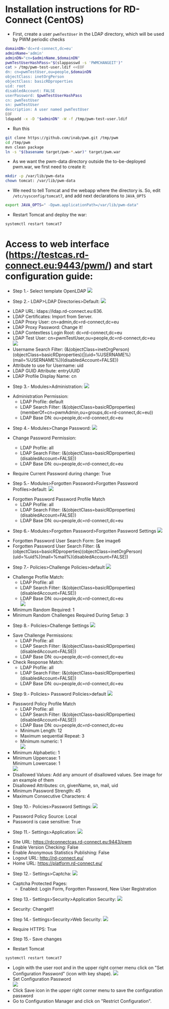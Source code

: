Installation instructions for RD-Connect (CentOS)
=====

* First, create a user `pwmTestUser` in the LDAP directory, which will be used by PWM periodic checks

```bash
domainDN='dc=rd-connect,dc=eu'
adminName='admin'
adminDN="cn=$adminName,$domainDN"
pwmTestUserHashPass="$(slappasswd -s 'PWMCHANGEIT')"
cat > /tmp/pwm-test-user.ldif <<EOF
dn: cn=pwmTestUser,ou=people,$domainDN
objectClass: inetOrgPerson
objectClass: basicRDproperties
uid: root
disabledAccount: FALSE
userPassword: $pwmTestUserHashPass
cn: pwmTestUser
sn: pwmTestUser
description: A user named pwmTestUser
EOF
ldapadd -x -D "$adminDN" -W -f /tmp/pwm-test-user.ldif
```

* Run this
```bash
git clone https://github.com/inab/pwm.git /tmp/pwm
cd /tmp/pwm
mvn clean package
ln -s "$(basename target/pwm-*.war)" target/pwm.war
```
* As we want the pwm-data directory outside the to-be-deployed pwm.war, we first need to create it:
```bash
mkdir -p /var/lib/pwm-data
chown tomcat: /var/lib/pwm-data
```

* We need to tell Tomcat and the webapp where the directory is. So, edit `/etc/sysconfig/tomcat7`, and add next declarations to `JAVA_OPTS`
```bash
export JAVA_OPTS=" -Dpwm.applicationPath=/var/lib/pwm-data"
```

* Restart Tomcat and deploy the war:
```bash
systemctl restart tomcat7
```

 Access to web interface (https://testcas.rd-connect.eu:9443/pwm/) and start configuration guide:
=====
* Step 1.- Select template OpenLDAP 
 ![](https://github.com/inab/pwm/blob/master/rdconnect_deployment/images/step1.png)  
		
* Step 2.- LDAP>LDAP Directories>Default:
 ![](https://github.com/inab/pwm/blob/master/rdconnect_deployment/images/step2a.png)  
 - LDAP URL: ldaps://ldap.rd-connect.eu:636.  
 - LDAP Certificates: Import from Server.   
 - LDAP Proxy User: cn=admin,dc=rd-connect,dc=eu  
 - LDAP Proxy Password: Change it!  
 - LDAP Contextless Login Root: dc=rd-connect,dc=eu  
 - LDAP Test User: cn=pwmTestUser,ou=people,dc=rd-connect,dc=eu  
 ![](https://github.com/inab/pwm/blob/master/rdconnect_deployment/images/step2b.png)  
 - Username Search Filter: (&(objectClass=inetOrgPerson)(objectClass=basicRDproperties)(|(uid=%USERNAME%)(mail=%USERNAME%))(disabledAccount=FALSE))  
 - Attribute to use for Username: uid  
 - LDAP GUID Attribute: entryUUID  
 - LDAP Profile Display Name: cn  
			
* Step 3.- Modules>Administration:
 ![](https://github.com/inab/pwm/blob/master/rdconnect_deployment/images/step3.png)  
 - Administration Permission:  
 	- LDAP Profile: default  
	- LDAP Search Filter: (&(objectClass=basicRDproperties)(memberOf=cn=pwmAdmin,ou=groups,dc=rd-connect,dc=eu))  
	- LDAP Base DN: ou=people,dc=rd-connect,dc=eu  
	
* Step 4.- Modules>Change Password:
 ![](https://github.com/inab/pwm/blob/master/rdconnect_deployment/images/step4.png)  
 - Change Password Permission:
 	- LDAP Profile: all  
	- LDAP Search Filter: (&(objectClass=basicRDproperties)(disabledAccount=FALSE))  
	- LDAP Base DN: ou=people,dc=rd-connect,dc=eu  
		
 - Require Current Password during change: True  
	
* Step 5.- Modules>Forgotten Password>Forgotten Password Profiles>default:
 ![](https://github.com/inab/pwm/blob/master/rdconnect_deployment/images/step5.png)  
 - Forgotten Password Password Profile Match  
	- LDAP Profile: all  
	- LDAP Search Filter: (&(objectClass=basicRDproperties)(disabledAccount=FALSE))  
	- LDAP Base DN: ou=people,dc=rd-connect,dc=eu  
	
* Step 6.- Modules>Forgotten Password>Forgotten Password Settings
 ![](https://github.com/inab/pwm/blob/master/rdconnect_deployment/images/step6.png)  
 - Forgotten Password User Search Form: See image6  
 - Forgotten Password User Search Filter: (&(objectClass=basicRDproperties)(objectClass=inetOrgPerson)(uid=%uid%)(mail=%mail%)(disabledAccount=FALSE))  
				
* Step 7.- Policies>Challenge Policies>default
 ![](https://github.com/inab/pwm/blob/master/rdconnect_deployment/images/step7a.png)  
 - Challenge Profile Match:  
	- LDAP Profile: all  
	- LDAP Search Filter: (&(objectClass=basicRDproperties)(disabledAccount=FALSE))  
	- LDAP Base DN: ou=people,dc=rd-connect,dc=eu  
 ![](https://github.com/inab/pwm/blob/master/rdconnect_deployment/images/step7b.png)  
 - Minimum Random Required: 1  
 - Minimum Random Challenges Required During Setup: 3  
	
* Step 8.- Policies>Challenge Settings
 ![](https://github.com/inab/pwm/blob/master/rdconnect_deployment/images/step8.png)  
 - Save Challenge Permissions:  
	- LDAP Profile: all  
	- LDAP Search Filter: (&(objectClass=basicRDproperties)(disabledAccount=FALSE))  
	- LDAP Base DN: ou=people,dc=rd-connect,dc=eu  
 - Check Response Match:
	- LDAP Profile: all  
	- LDAP Search Filter: (&(objectClass=basicRDproperties)(disabledAccount=FALSE))  
	- LDAP Base DN: ou=people,dc=rd-connect,dc=eu  
	
* Step 9.- Policies> Password Policies>default
 ![](https://github.com/inab/pwm/blob/master/rdconnect_deployment/images/step9a.png)  
 - Password Policy Profile Match  
	- LDAP Profile: all  
	- LDAP Search Filter: (&(objectClass=basicRDproperties)(disabledAccount=FALSE))  
	- LDAP Base DN: ou=people,dc=rd-connect,dc=eu  
	- Minimum Length: 12  
	- Maximum sequential Repeat: 3  
	- Minimum numeric: 1  
![](https://github.com/inab/pwm/blob/master/rdconnect_deployment/images/step9b.png)  
 - Minimum Alphabetic: 1  
 - Minimum Uppercase: 1  
	Minimum Lowercase: 1  
![](https://github.com/inab/pwm/blob/master/rdconnect_deployment/images/step9c.png)  
 - Disallowed Values: Add any amount of disallowed values. See image for an example of them  
 - Disallowed Attributes: cn, givenName, sn, mail, uid  
 - Minimum Password Strength: 45  
 - Maximum Consecutive Characters: 4  
	
* Step 10.- Policies>Password Settings:
 ![](https://github.com/inab/pwm/blob/master/rdconnect_deployment/images/step10.png)  
 - Password Policy Source: Local  
 - Password is case sensitive: True  
				
* Step 11.- Settings>Application:
 ![](https://github.com/inab/pwm/blob/master/rdconnect_deployment/images/step11.png)  
 - Site URL: https://rdconnectcas.rd-connect.eu:9443/pwm  
 - Enable Version Checking: False  
 - Enable Anonymous Statistics Publishing: False  
 - Logout URL: http://rd-connect.eu/  
 - Home URL: https://platform.rd-connect.eu/  
	
* Step 12.- Settings>Captcha:
 ![](https://github.com/inab/pwm/blob/master/rdconnect_deployment/images/step12.png)  
 - Captcha Protected Pages:  
 	- Enabled: Login Form, Forgotten Password, New User Registration  
	
* Step 13.- Settings>Security>Application Security:
 ![](https://github.com/inab/pwm/blob/master/rdconnect_deployment/images/step13.png)  
 - Security: Changeit!!  
					
* Step 14.- Settings>Security>Web Security:
 ![](https://github.com/inab/pwm/blob/master/rdconnect_deployment/images/step14.png)  
 - Require HTTPS: True  
    
* Step 15.- Save changes 	

* Restart Tomcat
```bash
systemctl restart tomcat7
```
* Login with the user root and in the upper right corner menu click on "Set Configuration Password" (icon with key shape).
 ![](https://github.com/inab/pwm/blob/master/rdconnect_deployment/images/step15.png)  
* Set Configuration Password  
 ![](https://github.com/inab/pwm/blob/master/rdconnect_deployment/images/step16.png)  
* Click Save icon in the upper right corner menu to save the configuration password  
* Go to Configuration Manager and click on "Restrict Configuration".  
